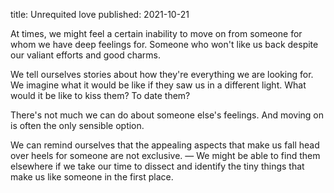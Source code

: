 title: Unrequited love
published: 2021-10-21

At times, we might feel a certain inability to move on from someone for whom we have deep feelings for. Someone who won't like us back despite our valiant efforts and good charms.

We tell ourselves stories about how they're everything we are looking for. We imagine what it would be like if they saw us in a different light. What would it be like to kiss them? To date them?

There's not much we can do about someone else's feelings. And moving on is often the only sensible option.

We can remind ourselves that the appealing aspects that make us fall head over heels for someone are not exclusive. — We might be able to find them elsewhere if we take our time to dissect and identify the tiny things that make us like someone in the first place.
